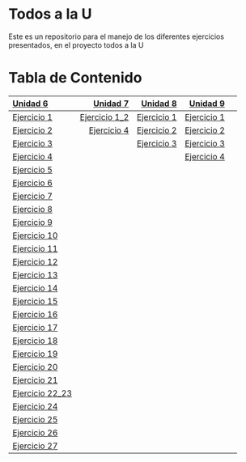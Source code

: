 # Todos a la U

Este es un repositorio para el manejo de los diferentes ejercicios presentados, en el proyecto todos a la U

# Tabla de Contenido

| [Unidad 6](https://github.com/nortigozab/Todos_a_la_U/tree/main/Unidad_6) | [Unidad 7](https://github.com/nortigozab/Todos_a_la_U/tree/main/Unidad_7) | [Unidad 8](https://github.com/nortigozab/Todos_a_la_U/tree/main/Unidad_8)  |  [Unidad 9](https://github.com/nortigozab/Todos_a_la_U/tree/main/Unidad_9)    |     |
| :------------------------------------------------------------------------ | ------------------------------------------------------------------------: |  ------------------------------------------------------------------------: |  ---------------------------------------------------------------------------: | --: |
| [Ejercicio 1](./Unidad_6/Ejercicio_1.js)                                  | [Ejercicio 1_2](./Unidad_7/unidad7_1.drawio.png)                          |  [Ejercicio 1](./Unidad_8/Ejercicio_1)                                     |  [Ejercicio 1](./Unidad_9/Ejercicio_1)                                        |     |
| [Ejercicio 2](./Unidad_6/Ejercicio_2.js)                                  | [Ejercicio 4](./Unidad_7/Unidad_7_4.sql)                                  |  [Ejercicio 2](./Unidad_8/Ejercicio_2)                                     |  [Ejercicio 2](./Unidad_9/Ejercicio_2)                                        |     |
| [Ejercicio 3](./Unidad_6/Ejercicio_3.js)                                  |                                                                           |  [Ejercicio 3](./Unidad_8/Ejercicio_3)                                     |  [Ejercicio 3](./Unidad_9/Ejercicio_3)                                        |     |
| [Ejercicio 4](./Unidad_6/Ejercicio_4.js)                                  |                                                                           |                                                                            |  [Ejercicio 4](./Unidad_9/Ejercicio_4)                                        |     |
| [Ejercicio 5](./Unidad_6/Ejercicio_5.js)                                  |                                                                           |                                                                            |                                                                               |     |
| [Ejercicio 6](./Unidad_6/Ejercicio_6.js)                                  |                                                                           |                                                                            |                                                                               |     |
| [Ejercicio 7](./Unidad_6/Ejercicio_7.js)                                  |                                                                           |                                                                            |                                                                               |     |
| [Ejercicio 8](./Unidad_6/Ejercicio_8.js)                                  |                                                                           |                                                                            |                                                                               |     |
| [Ejercicio 9](./Unidad_6/Ejercicio_9.js)                                  |                                                                           |                                                                            |                                                                               |     |
| [Ejercicio 10](./Unidad_6/Ejercicio_10.js)                                |                                                                           |                                                                            |                                                                               |     |
| [Ejercicio 11](./Unidad_6/Ejercicio_11.js)                                |                                                                           |                                                                            |                                                                               |     |
| [Ejercicio 12](./Unidad_6/Ejercicio_12.js)                                |                                                                           |                                                                            |                                                                               |     |
| [Ejercicio 13](./Unidad_6/Ejercicio_13.js)                                |                                                                           |                                                                            |                                                                               |     |
| [Ejercicio 14](./Unidad_6/Ejercicio_14.js)                                |                                                                           |                                                                            |                                                                               |     |
| [Ejercicio 15](./Unidad_6/Ejercicio_15.js)                                |                                                                           |                                                                            |                                                                               |     |
| [Ejercicio 16](./Unidad_6/Ejercicio_16.js)                                |                                                                           |                                                                            |                                                                               |     |
| [Ejercicio 17](./Unidad_6/Ejercicio_17.js)                                |                                                                           |                                                                            |                                                                               |     |
| [Ejercicio 18](./Unidad_6/Ejercicio_18.js)                                |                                                                           |                                                                            |                                                                               |     |
| [Ejercicio 19](./Unidad_6/Ejercicio_19)                                   |                                                                           |                                                                            |                                                                               |     |
| [Ejercicio 20](./Unidad_6/Ejercicio_20.js)                                |                                                                           |                                                                            |                                                                               |     |
| [Ejercicio 21](./Unidad_6/Ejercicio_21)                                   |                                                                           |                                                                            |                                                                               |     |
| [Ejercicio 22_23](./Unidad_6/Ejercicio_22_23)                             |                                                                           |                                                                            |                                                                               |     |
| [Ejercicio 24](./Unidad_6/Ejercicio_24)                                   |                                                                           |                                                                            |                                                                               |     |
| [Ejercicio 25](./Unidad_6/Ejercicio_25)                                   |                                                                           |                                                                            |                                                                               |     |
| [Ejercicio 26](./Unidad_6/Ejercicio_26)                                   |                                                                           |                                                                            |                                                                               |     |
| [Ejercicio 27](./Unidad_6/Ejercicio_27)                                   |                                                                           |                                                                            |                                                                               |     | 